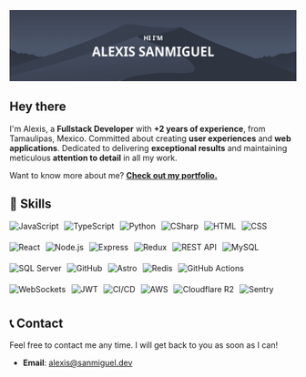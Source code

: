 [![Alexis Github Banner](./assets/newbanner.png)](https://alexisdev.vercel.app/)

## Hey there

I'm Alexis, a **Fullstack Developer** with **+2 years of experience**, from Tamaulipas, Mexico. Committed about creating **user experiences** and **web applications**. Dedicated to delivering **exceptional results** and maintaining meticulous **attention to detail** in all my work.

Want to know more about me? **[Check out my portfolio.](https://alexisdev.vercel.app/)**
## 💼 Skills

<div style="display: flex; flex-wrap: wrap; gap: 10px;">

<img src="https://img.shields.io/badge/JavaScript-informational?style=flat&logo=javascript&logoColor=white&color=4c566a" alt="JavaScript" height="27" />
<img src="https://img.shields.io/badge/TypeScript-informational?style=flat&logo=typescript&logoColor=white&color=4c566a" alt="TypeScript" height="27" />
<img src="https://img.shields.io/badge/Python-informational?style=flat&logo=python&logoColor=white&color=4c566a" alt="Python" height="27" />
<img src="https://img.shields.io/badge/C%23-informational?style=flat&logo=c-sharp&logoColor=white&color=4c566a" alt="CSharp" height="27" />
<img src="https://img.shields.io/badge/HTML-informational?style=flat&logo=html5&logoColor=white&color=4c566a" alt="HTML" height="27" />
<img src="https://img.shields.io/badge/CSS-informational?style=flat&logo=css3&logoColor=white&color=4c566a" alt="CSS" height="27" />
<img src="https://img.shields.io/badge/React-informational?style=flat&logo=react&logoColor=white&color=4c566a" alt="React" height="27" />
<img src="https://img.shields.io/badge/Node.js-informational?style=flat&logo=node.js&logoColor=white&color=4c566a" alt="Node.js" height="27" />
<img src="https://img.shields.io/badge/Express-informational?style=flat&logo=express&logoColor=white&color=4c566a" alt="Express" height="27" />
<img src="https://img.shields.io/badge/Redux-informational?style=flat&logo=redux&logoColor=white&color=4c566a" alt="Redux" height="27" />
<img src="https://img.shields.io/badge/REST_API-informational?style=flat&logo=api&logoColor=white&color=4c566a" alt="REST API" height="27" />
<img src="https://img.shields.io/badge/MySQL-informational?style=flat&logo=mysql&logoColor=white&color=4c566a" alt="MySQL" height="27" />
<img src="https://img.shields.io/badge/SQL_Server-informational?style=flat&logo=microsoft-sql-server&logoColor=white&color=4c566a" alt="SQL Server" height="27" />
<img src="https://img.shields.io/badge/GitHub-informational?style=flat&logo=github&logoColor=white&color=4c566a" alt="GitHub" height="27" />
<img src="https://img.shields.io/badge/Astro-informational?style=flat&logo=astro&logoColor=white&color=4c566a" alt="Astro" height="27" />
<img src="https://img.shields.io/badge/Redis-informational?style=flat&logo=redis&logoColor=white&color=4c566a" alt="Redis" height="27" />
<img src="https://img.shields.io/badge/GitHub_Actions-informational?style=flat&logo=github-actions&logoColor=white&color=4c566a" alt="GitHub Actions" height="27" />
<img src="https://img.shields.io/badge/WebSockets-informational?style=flat&logo=websocket&logoColor=white&color=4c566a" alt="WebSockets" height="27" />
<img src="https://img.shields.io/badge/JWT-informational?style=flat&logo=json-web-tokens&logoColor=white&color=4c566a" alt="JWT" height="27" />
<img src="https://img.shields.io/badge/CI%2FCD-informational?style=flat&logo=devops&logoColor=white&color=4c566a" alt="CI/CD" height="27" />
<img src="https://img.shields.io/badge/AWS-informational?style=flat&logo=amazon-aws&logoColor=white&color=4c566a" alt="AWS" height="27" />
<img src="https://img.shields.io/badge/Cloudflare_R2-informational?style=flat&logo=cloudflare&logoColor=white&color=4c566a" alt="Cloudflare R2" height="27" />
<img src="https://img.shields.io/badge/Sentry-informational?style=flat&logo=sentry&logoColor=white&color=4c566a" alt="Sentry" height="27" />

</div>

## 📞 Contact

Feel free to contact me any time. I will get back to you as soon as I can!

- **Email**: alexis@sanmiguel.dev
